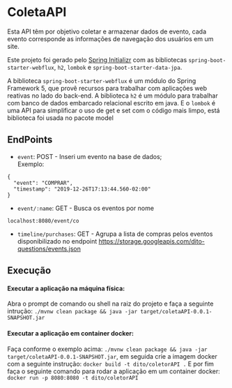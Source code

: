 # ColetaAPI
Esta API têm por objetivo coletar e armazenar dados de evento, cada 
evento corresponde as informações de navegação dos usuários em um site.

Este projeto foi gerado pelo [Spring Initializr](https://start.spring.io/) com as bibliotecas `spring-boot-starter-webflux`, `h2`, `lombok` e `spring-boot-starter-data-jpa`.

A biblioteca `spring-boot-starter-webflux` é um módulo do Spring Framework 5, que provê recursos para trabalhar com aplicações web reativas no lado do back-end.
A biblioteca `h2` é um módulo para trabalhar com banco de dados embarcado relacional escrito em java. 
E o `lombok` é uma API para simplificar o uso de get e set com o código mais limpo, está biblioteca foi usada no pacote model

## EndPoints

* `event`: POST - Inseri um evento na base de dados;  <br />
Exemplo: 
````
{
  "event": "COMPRAR",
  "timestamp": "2019-12-26T17:13:44.560-02:00"
}
````


* `event/:name`: GET - Busca os eventos por nome
````
localhost:8080/event/co
````
* `timeline/purchases`: GET - Agrupa a lista de compras pelos eventos disponibilizado no endpoint https://storage.googleapis.com/dito-questions/events.json

## Execução
#### Executar a aplicação na máquina física:
Abra o prompt de comando ou shell na raiz do projeto e faça a seguinte intrução:
`./mvnw clean package && java -jar target/coletaAPI-0.0.1-SNAPSHOT.jar`

#### Executar a aplicação em container docker:
Faça conforme o exemplo acima:
`./mvnw clean package && java -jar target/coletaAPI-0.0.1-SNAPSHOT.jar`, 
em seguida crie a imagem docker com a seguinte instrução:
`docker build -t dito/coletorAPI .`
E por fim faça o seguinte comando para rodar a aplicação em um container docker:
`docker run -p 8080:8080 -t dito/coletorAPI`
